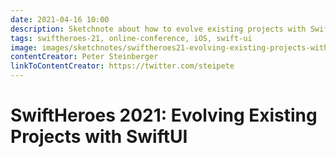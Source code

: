 ```yaml
---
date: 2021-04-16 10:00
description: Sketchnote about how to evolve existing projects with SwiftUI from SwiftHeroes 2021
tags: swiftheroes-21, online-conference, iOS, swift-ui
image: images/sketchnotes/swiftheroes21-evolving-existing-projects-with-swiftui-small.jpg
contentCreator: Peter Steinberger
linkToContentCreator: https://twitter.com/steipete
---
```


# SwiftHeroes 2021: Evolving Existing Projects with SwiftUI
